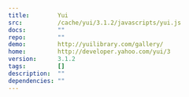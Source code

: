```yaml
---
title:        Yui
src:          /cache/yui/3.1.2/javascripts/yui.js
docs:         ""
repo:         ""
demo:         http://yuilibrary.com/gallery/
home:         http://developer.yahoo.com/yui/3
version:      3.1.2
tags:         []
description:  ""
dependencies: ""
---
```


